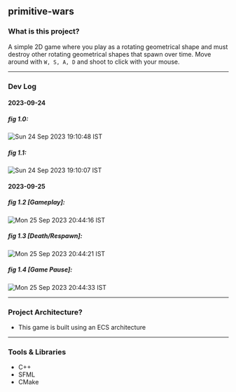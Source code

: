 ## primitive-wars

### What is this project?
A simple 2D game where you play as a rotating geometrical shape and must destroy other rotating geometrical shapes that spawn over time.
Move around with `W, S, A, D` and shoot to click with your mouse.

---

### Dev Log

#### 2023-09-24

##### fig 1.0:
![Sun 24 Sep 2023 19:10:48 IST](https://github.com/Ticketedmoon/primitive-wars/assets/21260839/007b2bf6-e7b2-4267-a3dd-bff8705af5f4)

##### fig 1.1:
![Sun 24 Sep 2023 19:10:07 IST](https://github.com/Ticketedmoon/primitive-wars/assets/21260839/5bd3d88b-005d-4217-b81b-29ee4a4db7c4)

#### 2023-09-25

##### fig 1.2 [Gameplay]:
![Mon 25 Sep 2023 20:44:16 IST](https://github.com/Ticketedmoon/primitive-wars/assets/21260839/840b352e-86ae-47b2-ac4e-b34eb89bcbee)

##### fig 1.3 [Death/Respawn]:
![Mon 25 Sep 2023 20:44:21 IST](https://github.com/Ticketedmoon/primitive-wars/assets/21260839/422e21ad-a921-4efb-b8db-f4aecf3a31ad)

##### fig 1.4 [Game Pause]:
![Mon 25 Sep 2023 20:44:33 IST](https://github.com/Ticketedmoon/primitive-wars/assets/21260839/30642de9-f648-40d4-88b6-16d9e85540fa)

---

### Project Architecture?
- This game is built using an ECS architecture

---

### Tools & Libraries
- C++
- SFML
- CMake